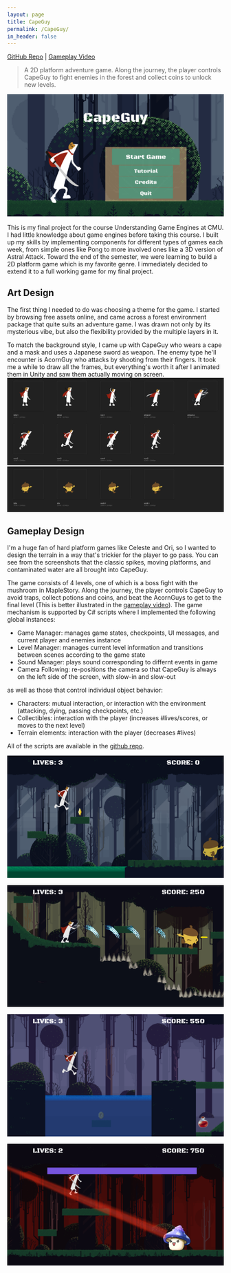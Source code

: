 ```yaml
---
layout: page
title: CapeGuy
permalink: /CapeGuy/
in_header: false
---
```

[GitHub Repo](https://github.com/fakeveliu/CapeGuy) | [Gameplay Video](https://www.youtube.com/watch?v=tRJ_BaRIuRc)
> A 2D platform adventure game. Along the journey, the player controls CapeGuy to fight enemies in the forest and collect coins to unlock new levels.

![CapeGuy](../media/capeguy/capeguy-001.png)

This is my final project for the course Understanding Game Engines at CMU. I had little knowledge about game engines before taking this course. I built up my skills by implementing components for different types of games each week, from simple ones like Pong to more involved ones like a 3D version of Astral Attack. Toward the end of the semester, we were learning to build a 2D platform game which is my favorite genre. I immediately decided to extend it to a full working game for my final project.

## Art Design ##
The first thing I needed to do was choosing a theme for the game. I started by browsing free assets online, and came across a forest environment package that quite suits an adventure game. I was drawn not only by its mysterious vibe, but also the flexibility provided by the multiple layers in it.

To match the background style, I came up with CapeGuy who wears a cape and a mask and uses a Japanese sword as weapon. The enemy type he'll encounter is AcornGuy who attacks by shooting from their fingers. It took me a while to draw all the frames, but everything's worth it after I animated them in Unity and saw them actually moving on screen.
![CapeGuy main](../media/capeguy/capeguy-006.jpg)
![CapeGuy acorn](../media/capeguy/capeguy-007.jpg)

## Gameplay Design ##
I'm a huge fan of hard platform games like Celeste and Ori, so I wanted to design the terrain in a way that's trickier for the player to go pass. You can see from the screenshots that the classic spikes, moving platforms, and contaminated water are all brought into CapeGuy.

The game consists of 4 levels, one of which is a boss fight with the mushroom in MapleStory. Along the journey, the player controls CapeGuy to avoid traps, collect potions and coins, and beat the AcornGuys to get to the final level (This is better illustrated in the [gameplay video](https://www.youtube.com/watch?v=tRJ_BaRIuRc)). The game mechanism is supported by C# scripts where I implemented the following global instances:
* Game Manager: manages game states, checkpoints, UI messages, and current player and enemies instance
* Level Manager: manages current level information and transitions between scenes according to the game state
* Sound Manager: plays sound corresponding to differnt events in game
* Camera Following: re-positions the camera so that CapeGuy is always on the left side of the screen, with slow-in and slow-out

as well as those that control individual object behavior:
* Characters: mutual interaction, or interaction with the environment (attacking, dying, passing checkpoints, etc.)
* Collectibles: interaction with the player (increases #lives/scores, or moves to the next level)
* Terrain elements: interaction with the player (decreases #lives)

All of the scripts are available in the [github repo]((https://github.com/fakeveliu/CapeGuy)).

![CapeGuy l1](../media/capeguy/capeguy-002.png)

![CapeGuy l2](../media/capeguy/capeguy-003.png)

![CapeGuy l3](../media/capeguy/capeguy-004.png)

![CapeGuy l4](../media/capeguy/capeguy-005.png)